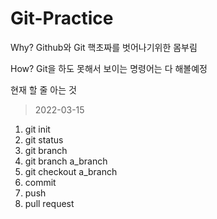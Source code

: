 # Git-Practice
Why? Github와 Git 핵초짜를 벗어나기위한 몸부림

How? Git을 하도 못해서 보이는 명령어는 다 해볼예정

현재 할 줄 아는 것
> 2022-03-15
1. git init
2. git status
3. git branch
4. git branch a_branch 
5. git checkout a_branch
6. commit
7. push
8. pull request

